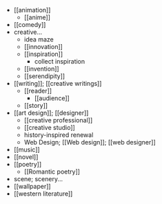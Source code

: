 - [[animation]]
    - [[anime]]
- [[comedy]]
- creative...
    - idea maze
    - [[innovation]]
    - [[inspiration]]
        - collect inspiration
    - [[invention]]
    - [[serendipity]]
- [[writing]]; [[creative writings]]
    - [[reader]]
        - [[audience]]
    - [[story]]
- [[art design]]; [[designer]]
    - [[creative professional]]
    - [[creative studio]]
    - history-inspired renewal
    - Web Design; [[Web design]]; [[web designer]]
- [[music]]
- [[novel]]
- [[poetry]]
    - [[Romantic poetry]]
- scene; scenery...
- [[wallpaper]]
- [[western literature]]
